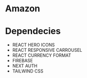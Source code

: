 # Amazon

# Dependecies

+ REACT HERO ICONS
+ REACT RESPONSIVE CARROUSEL 
+ REACT CURRENCY FORMAT
+ FIREBASE
+ NEXT AUTH
+ TAILWIND CSS

